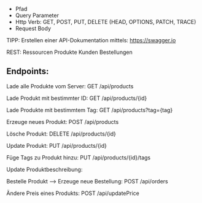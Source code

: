 - Pfad
- Query Parameter
- Http Verb: GET, POST, PUT, DELETE (HEAD, OPTIONS, PATCH, TRACE)
- Request Body

TIPP: Erstellen einer API-Dokumentation mittels: https://swagger.io


REST: Ressourcen
Produkte
Kunden
Bestellungen


Endpoints:
----------
Lade alle Produkte vom Server: 
GET /api/products

Lade Produkt mit bestimmter ID:
GET /api/products/{id}

Lade Produkte mit bestimmtem Tag:
GET /api/products?tag={tag}

Erzeuge neues Produkt:
POST /api/products

Lösche Produkt:
DELETE /api/products/{id}

Update Produkt:
PUT /api/products/{id}

Füge Tags zu Produkt hinzu:
PUT /api/products/{id}/tags




Update Produktbeschreibung:





Bestelle Produkt --> Erzeuge neue Bestellung:
POST /api/orders




Ändere Preis eines Produkts:
POST /api/updatePrice
